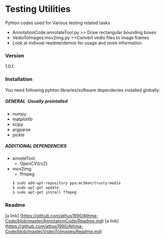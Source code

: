 # Testing Utilities
Pyhton codes used for Various testing related tasks
  - AnnotationCode:annotateTool.py >> Draw rectangular bounding boxes
  - VedioToImages:mov2img.py >>Convert vedio files to image frames
  - Look at indivual readme/demos for usage and more information
### Version
1.0.1

### Installation

You need following pyhton libraries/software dependecies installed globally:

##### GENERAL :Usually preintalled
* numpy
* matplotlib
* scipy
* argparse
* pickle

##### ADDITIONAL DEPENDENCIES
* annoteTool
    * OpenCV(cv2)
* mov2img
    * ffmpeg
    ```sh
    $ sudo add-apt-repository ppa:mc3man/trusty-media
    $ sudo apt-get update 
    $ sudo apt-get install ffmpeg 


### Readme
 [a link] (https://github.com/athus1990/Athma-Code/blob/master/AnnotationCode/Readme.md)
 [a link] (https://github.com/athus1990/Athma-Code/blob/master/VideoToImages/Readme.md)



